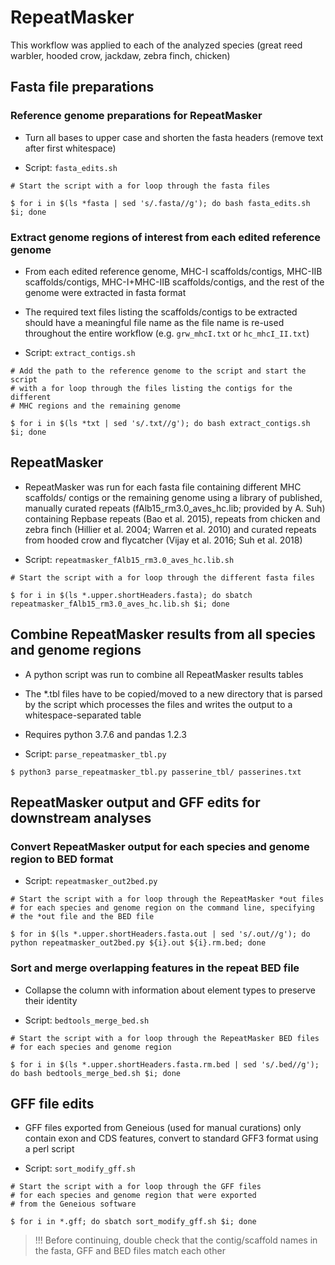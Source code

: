 # RepeatMasker

This workflow was applied to each of the analyzed species (great 
reed warbler, hooded crow, jackdaw, zebra finch, chicken)

## Fasta file preparations

### Reference genome preparations for RepeatMasker 

- Turn all bases to upper case and shorten the fasta headers (remove text
  after first whitespace)

- Script: `fasta_edits.sh`

```
# Start the script with a for loop through the fasta files

$ for i in $(ls *fasta | sed 's/.fasta//g'); do bash fasta_edits.sh $i; done
```

### Extract genome regions of interest from each edited reference genome

- From each edited reference genome, MHC-I scaffolds/contigs, MHC-IIB 
  scaffolds/contigs, MHC-I+MHC-IIB scaffolds/contigs, and the rest of 
  the genome were extracted in fasta format

- The required text files listing the scaffolds/contigs to be extracted
  should have a meaningful file name as the file name is re-used throughout 
  the entire workflow (e.g. `grw_mhcI.txt` or `hc_mhcI_II.txt`)

- Script: `extract_contigs.sh`

```
# Add the path to the reference genome to the script and start the script
# with a for loop through the files listing the contigs for the different
# MHC regions and the remaining genome

$ for i in $(ls *txt | sed 's/.txt//g'); do bash extract_contigs.sh $i; done
```

## RepeatMasker

- RepeatMasker was run for each fasta file containing different MHC scaffolds/
  contigs or the remaining genome using a library of published, manually 
  curated repeats (fAlb15_rm3.0_aves_hc.lib; provided by A. Suh) 
  containing Repbase repeats (Bao et al. 2015), repeats from chicken and 
  zebra finch (Hillier et al. 2004; Warren et al. 2010) and curated repeats 
  from hooded crow and flycatcher (Vijay et al. 2016; Suh et al. 2018)

- Script: `repeatmasker_fAlb15_rm3.0_aves_hc.lib.sh`

```
# Start the script with a for loop through the different fasta files

$ for i in $(ls *.upper.shortHeaders.fasta); do sbatch repeatmasker_fAlb15_rm3.0_aves_hc.lib.sh $i; done
```

## Combine RepeatMasker results from all species and genome regions

- A python script was run to combine all RepeatMasker results tables

- The *.tbl files have to be copied/moved to a new directory that is
  parsed by the script which processes the files and writes the output 
  to a whitespace-separated table

- Requires python 3.7.6 and pandas 1.2.3

- Script: `parse_repeatmasker_tbl.py`

```
$ python3 parse_repeatmasker_tbl.py passerine_tbl/ passerines.txt
```

## RepeatMasker output and GFF edits for downstream analyses

### Convert RepeatMasker output for each species and genome region to BED format

- Script: `repeatmasker_out2bed.py`

```
# Start the script with a for loop through the RepeatMasker *out files 
# for each species and genome region on the command line, specifying
# the *out file and the BED file

$ for in $(ls *.upper.shortHeaders.fasta.out | sed 's/.out//g'); do python repeatmasker_out2bed.py ${i}.out ${i}.rm.bed; done
```

### Sort and merge overlapping features in the repeat BED file 

- Collapse the column with information about element types to preserve 
  their identity

- Script: `bedtools_merge_bed.sh`

```
# Start the script with a for loop through the RepeatMasker BED files
# for each species and genome region

$ for i in $(ls *.upper.shortHeaders.fasta.rm.bed | sed 's/.bed//g'); do bash bedtools_merge_bed.sh $i; done
```

## GFF file edits

- GFF files exported from Geneious (used for manual curations) 
  only contain exon and CDS features, convert to standard GFF3 
  format using a perl script

- Script: `sort_modify_gff.sh`

```
# Start the script with a for loop through the GFF files 
# for each species and genome region that were exported 
# from the Geneious software

$ for i in *.gff; do sbatch sort_modify_gff.sh $i; done
```

> !!! Before continuing, double check that the contig/scaffold 
  names in the fasta, GFF and BED files match each other  